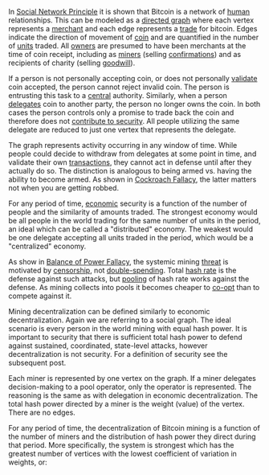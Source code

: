 In [Social Network Principle](Social-Network-Principle) it is shown that Bitcoin is a network of [human](Glossary#person) relationships. This can be modeled as a [directed graph](https://en.wikipedia.org/wiki/Graph_(discrete_mathematics)#Directed_graph) where each vertex represents a [merchant](Glossary#merchant) and each edge represents a [trade](Glossary#trade) for bitcoin. Edges indicate the direction of movement of [coin](Glossary#coin) and are quantified in the number of [units](Glossary#unit) traded. All [owners](Glossary#owner) are presumed to have been merchants at the time of coin receipt, including as [miners](Glossary#miner) (selling [confirmations](Glossary#confirmation)) and as recipients of charity (selling [goodwill](https://en.wikipedia.org/wiki/Goodwill_(accounting))).

If a person is not personally accepting coin, or does not personally [validate](Glossary#validation) coin accepted, the person cannot reject invalid coin. The person is entrusting this task to a [central](Glossary#centralization) authority. Similarly, when a person [delegates](Glossary#delegation) coin to another party, the person no longer owns the coin. In both cases the person controls only a promise to trade back the coin and therefore does not [contribute to security](Risk-Sharing-Principle). All people utilizing the same delegate are reduced to just one vertex that represents the delegate.

The graph represents activity occurring in any window of time. While people could decide to withdraw from delegates at some point in time, and validate their own [transactions](Glossary#transaction), they cannot act in defense until after they actually do so. The distinction is analogous to being armed vs. having the ability to become armed. As shown in [Cockroach Fallacy](Cockroach-Fallacy), the latter matters not when you are getting robbed. 

For any period of time, [economic](Glossary#economy) security is a function of the number of people and the similarity of amounts traded. The strongest economy would be all people in the world trading for the same number of units in the period, an ideal which can be called a "distributed" economy. The weakest would be one delegate accepting all units traded in the period, which would be a "centralized" economy.

As show in [Balance of Power Fallacy](Balance-of-Power-Fallacy), the systemic mining [threat](Glossary#state) is motivated by [censorship](Glossary#censorship), not [double-spending](Glossary#double-spend). Total [hash rate](Glossary#hash-rate) is the defense against such attacks, but [pooling](Glossary#pooling) of hash rate works against the defense. As mining collects into pools it becomes cheaper to [co-opt](Glossary#co-option) than to compete against it.

Mining decentralization can be defined similarly to economic decentralization. Again we are referring to a social graph. The ideal scenario is every person in the world mining with equal hash power. It is important to security that there is sufficient total hash power to defend against sustained, coordinated, state-level attacks, however decentralization is not security. For a definition of security see the subsequent post.

Each miner is represented by one vertex on the graph. If a miner delegates decision-making to a pool operator, only the operator is represented. The reasoning is the same as with delegation in economic decentralization. The total hash power directed by a miner is the weight (value) of the vertex. There are no edges.

For any period of time, the decentralization of Bitcoin mining is a function of the number of miners and the distribution of hash power they direct during that period. More specifically, the system is strongest which has the greatest number of vertices with the lowest coefficient of variation in weights, or: